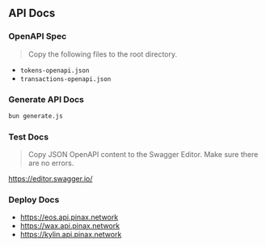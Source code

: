 ## API Docs

### OpenAPI Spec

> Copy the following files to the root directory.

- `tokens-openapi.json`
- `transactions-openapi.json`

### Generate API Docs

```bash
bun generate.js
```

### Test Docs

> Copy JSON OpenAPI content to the Swagger Editor.
> Make sure there are no errors.

<https://editor.swagger.io/>

### Deploy Docs

- <https://eos.api.pinax.network>
- <https://wax.api.pinax.network>
- <https://kylin.api.pinax.network>
